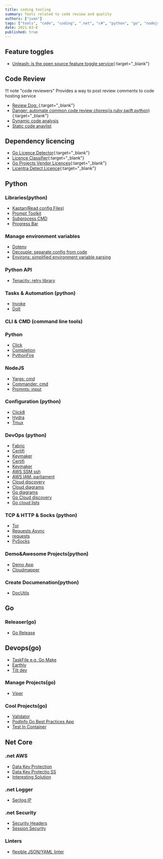 ```yaml
---
title: coding tooling
summary: Tools related to code review and quality
authors: ["ivan"]
tags: ["tools", "code", "coding", ".net", "c#", "python", "go", "nodejs"]
date: 2021-03-8
published: true
---
```


## Feature toggles

- [Unleash: is the open source feature toggle service](https://github.com/Unleash/unleash){:target="_blank"}

## Code Review

!!! note "code reviewers"
    Provides a way to post review comments to code hosting service

<!-- resources -->

- [Review Dog: ][review-dog]{:target="_blank"}
- [Danger: automate common code review chores(js,ruby,swift,python)](https://danger.systems){:target="_blank"}
- [Dynamic code analysis](https://github.com/analysis-tools-dev/dynamic-analysis)
- [Static code anaylist](https://github.com/analysis-tools-dev/static-analysis)

## Dependency licencing

- [Go Licence Detector](https://github.com/src-d/go-license-detector){:target="_blank"}
- [Licence Classifier](https://github.com/google/licenseclassifier){:target="_blank"}
- [Go Projects Vendor Licences](https://github.com/frapposelli/wwhrd){:target="_blank"}
- [Licentra Detect Licence](https://github.com/c4milo/licentia){:target="_blank"}

## Python

### Libraries(python)

- [Kaptan(Read config Files)](https://pypi.org/project/kaptan/)
- [Prompt Toolkit](https://github.com/prompt-toolkit/python-prompt-toolkit)
- [Subprocess CMD](https://github.com/amitt001/delegator.py)
- [Progress Bar](https://github.com/rsalmei/alive-progress)

### Manage environment variables

- [Dotenv](https://pypi.org/project/python-dotenv)
- [Decouple: separate config from code](https://github.com/henriquebastos/python-decouple/)
- [Environs: simplified environment variable parsing](https://github.com/sloria/environs)

### Python API

- [Tenacity: retry library](https://tenacity.readthedocs.io/en/latest)

### Tasks & Automation (python)

- [Invoke](http://www.pyinvoke.org/)
- [DoIt](https://pydoit.org/)

### CLI & CMD (command line tools)

### Python

- [Click](https://pypi.org/project/click8/)
- [Completion](https://pypi.org/project/argcomplete/)
- [PythonFire](https://github.com/google/python-fire)

### NodeJS

- [Yargs: cmd](https://www.npmjs.com/package/yargs)
- [Commander: cmd](https://www.npmjs.com/package/commander)
- [Promnts: input](https://www.npmjs.com/package/prompts)

### Configuration (python)

- [Click8](https://pypi.org/project/click8/)
- [Hydra](https://hydra.cc/)
- [Tmux](https://github.com/tmux-python/tmuxp)

### DevOps (python)

- [Fabric](http://www.fabfile.org/)
- [Certifi](https://pypi.org/project/certifi/)
- [Keymaker](https://pypi.org/project/keymaker/)
- [Certifi](https://pypi.org/project/certifi/)
- [Keymaker](https://pypi.org/project/keymaker/)
- [AWS SSM ssh](https://github.com/mludvig/aws-ssm-tools)
- [AWS IAM: parliament](https://pypi.org/project/parliament/)
- [Cloud discovery](https://github.com/Cloud-Architects/cloudiscovery)
- [Cloud diagrams](https://github.com/mingrammer/diagrams)
- [Go diagrams](https://github.com/blushft/go-diagrams)
- [Go Cloud discovery](https://github.com/twistlock/cloud-discovery)
- [Go cloud lists](https://github.com/projectdiscovery/cloudlist)

### TCP & HTTP & Socks (python)

- [Tor](https://github.com/erdiaker/torrequest)
- [Requests Async](https://pypi.org/project/requests-futures/)
- [requests](https://pypi.org/project/requests/)
- [PySocks](https://pypi.org/project/PySocks/)

### Demo&Awesome Projects(python)

- [Demo App](https://github.com/lgiordani/rentomatic)
- [Cloudmapper](https://github.com/ik-cloud/cloudmapper)

### Create Documenation(python)

- [DocUtils](https://pypi.org/project/docutils)

## Go

### Releaser(go)

- [Go Release](https://github.com/goreleaser/goreleaser/)

## Devops(go)

- [TaskFile e.g. Go Make](https://taskfile.dev/#/installation)
- [Earthly](https://earthly.dev/)
- [Tilt dev](https://tilt.dev/)

### Manage Projects(go)

- [Viper](https://github.com/spf13/viper)

### Cool Projects(go)

- [Validator](https://github.com/go-playground/validator)
- [PodInfo Go Best Practices App](https://github.com/stefanprodan/podinfo)
- [Test In Container](https://golang.testcontainers.org/quickstart/gotest/)

## Net Core

### .net AWS

- [Data Key Protection](https://codeopinion.com/using-aws-parameter-store-for-net-core-configuration/)
- [Data Key Protectio SS](https://codeopinion.com/using-aws-parameter-store-for-asp-net-core-data-protection-keys/)
- [Interesting Solution](https://github.com/aws/aws-sdk-net/blob/master/extensions/test/NETCore.SetupTests/DependencyInjectionTests.cs)

### .net Logger

- [Serilog IP](https://mcguirev10.com/2018/02/07/serilog-dependency-injection-easy-ip-logging.html)

### .net Security

- [Security Headers](https://github.com/andrewlock/NetEscapades.AspNetCore.SecurityHeaders)
- [Session Security](https://docs.nwebsec.com/en/latest/nwebsec/getting-started.html)

### Linters

- [flexible JSON/YAML linter](https://github.com/stoplightio/spectral)

[review-dog]: https://github.com/reviewdog/reviewdog
